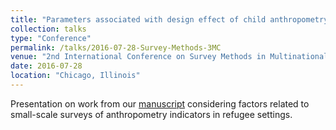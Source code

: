 ```yaml
---
title: "Parameters associated with design effect of child anthropometry indicators in small-scale field surveys"
collection: talks
type: "Conference"
permalink: /talks/2016-07-28-Survey-Methods-3MC
venue: "2nd International Conference on Survey Methods in Multinational, Multiregional, and Multicultural Contexts."
date: 2016-07-28
location: "Chicago, Illinois"
---
```


Presentation on work from our [manuscript](https://ete-online.biomedcentral.com/articles/10.1186/s12982-016-0054-y) considering factors related to small-scale surveys of anthropometry indicators in refugee settings.